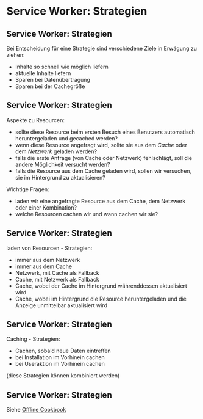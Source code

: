 # Service Worker: Strategien

## Service Worker: Strategien

Bei Entscheidung für eine Strategie sind verschiedene Ziele in Erwägung zu ziehen:

- Inhalte so schnell wie möglich liefern
- aktuelle Inhalte liefern
- Sparen bei Datenübertragung
- Sparen bei der Cachegröße

## Service Worker: Strategien

Aspekte zu Resourcen:

- sollte diese Resource beim ersten Besuch eines Benutzers automatisch heruntergeladen und gecached werden?
- wenn diese Resource angefragt wird, sollte sie aus dem _Cache_ oder dem _Netzwerk_ geladen werden?
- falls die erste Anfrage (von Cache oder Netzwerk) fehlschlägt, soll die andere Möglichkeit versucht werden?
- falls die Resource aus dem Cache geladen wird, sollen wir versuchen, sie im Hintergrund zu aktualisieren?

Wichtige Fragen:

- laden wir eine angefragte Resource aus dem Cache, dem Netzwerk oder einer Kombination?
- welche Resourcen cachen wir und wann cachen wir sie?

## Service Worker: Strategien

laden von Resourcen - Strategien:

- immer aus dem Netzwerk
- immer aus dem Cache
- Netzwerk, mit Cache als Fallback
- Cache, mit Netzwerk als Fallback
- Cache, wobei der Cache im Hintergrund währenddessen aktualisiert wird
- Cache, wobei im Hintergrund die Resource heruntergeladen und die Anzeige unmittelbar aktualisiert wird

## Service Worker: Strategien

Caching - Strategien:

- Cachen, sobald neue Daten eintreffen
- bei Installation im Vorhinein cachen
- bei Useraktion im Vorhinein cachen

(diese Strategien können kombiniert werden)

## Service Worker: Strategien

Siehe [Offline Cookbook](https://developers.google.com/web/fundamentals/instant-and-offline/offline-cookbook/#cache-then-network)
